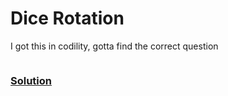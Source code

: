 # Dice Rotation

I got this in codility, gotta find the correct question

```

```

### [Solution](./diceRotation.js)
